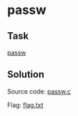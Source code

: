 # passw

## Task

[passw](./src/passw)

## Solution

Source code: [passw.c](./src/passw.c)

Flag: [flag.txt](./src/flag.txt)